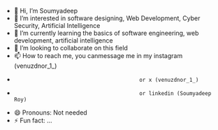 - 👋 Hi, I’m Soumyadeep
- 👀 I’m interested in software designing, Web Development, Cyber Security, Artificial Intelligence
- 🌱 I’m currently learning the basics of software engineering, web development, artificial intelligence
- 💞️ I’m looking to collaborate on this field
- 📫 How to reach me, you canmessage me in my instagram (venuzdnor_1_)
-                                             or x (venuzdnor_1_)
-                                             or linkedin (Soumyadeep Roy)
- 😄 Pronouns: Not needed
- ⚡ Fun fact: ...

<!---
Soumya27072003/Soumya27072003 is a ✨ special ✨ repository because its `README.md` (this file) appears on your GitHub profile.
You can click the Preview link to take a look at your changes.
--->
